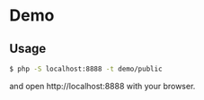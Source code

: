 # Demo

## Usage

```bash
$ php -S localhost:8888 -t demo/public
```

and open http://localhost:8888 with your browser.
